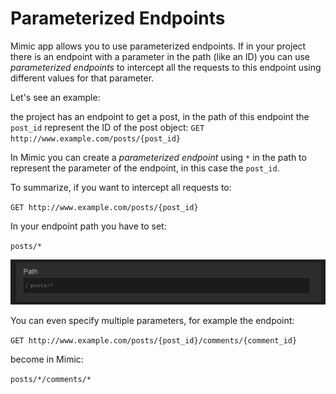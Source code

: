# Parameterized Endpoints

Mimic app allows you to use parameterized endpoints. If in your project there is an endpoint with a parameter in the path (like an ID) you can use _parameterized endpoints_ to intercept all the requests to this endpoint using different values for that parameter.

Let's see an example:

the project has an endpoint to get a post, in the path of this endpoint the `post_id` represent the ID of the post object:
`GET http://www.example.com/posts/{post_id}`

In Mimic you can create a _parameterized endpoint_ using `*` in the path to represent the parameter of the endpoint, in this case the `post_id`.

To summarize, if you want to intercept all requests to:

`GET http://www.example.com/posts/{post_id}`

In your endpoint path you have to set:

`posts/*`

![Parameterized Endpoint](../Images/parameterized_endpoint.png 'Parameterized Endpoint')

You can even specify multiple parameters, for example the endpoint:

`GET http://www.example.com/posts/{post_id}/comments/{comment_id}`

become in Mimic:

`posts/*/comments/*`
